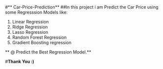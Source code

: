 #** Car-Price-Prediction**
##In this project i am Predict the Car Price using some Regresssion Models like:
  1. Linear Regression
  2. Ridge Regression
  3. Lasso Regression
  4. Random Forest Regression
  5. Gradient Boosting regression
 
** @ Predict the Best Regression Model.**

#**Thank You :)**
